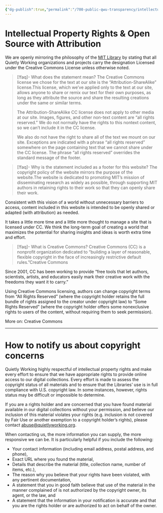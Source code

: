 ```yaml
---
{"dg-publish":true,"permalink":"/700-public-qwu-transparency/intellectual-property-rights-and-open-source-with-attribution/","tags":["Intellectual","Property","openSource","attribution"]}
---
```


# Intellectual Property Rights & Open Source with Attribution

We are openly mirroring the philosophy of the [MIT Library](https://libraries.mit.edu/scholarly/about/creative-commons/) by stating that all Quietly Working organizations and projects carry the designation Licensed under the Creative Commons License unless otherwise noted.

> [!faq]- What does the statement mean?
> The Creative Commons license we chose for the text at our site is the “Attribution-ShareAlike” license.This license, which we’ve applied only to the text at our site, allows anyone to share or remix our text for their own purposes, as long as they attribute the source and share the resulting creations under the same or similar terms.
> 
> The Attribution-ShareAlike CC license does not apply to other media at our site. Images, figures, and other non-text content are “all rights reserved.” We do not normally have the rights to this nontext content, so we can’t include it in the CC license.
> 
> We also do not have the right to share all of the text we mount on our site. Exceptions are indicated with a phrase “all rights reserved” somewhere on the page containing text that we cannot share under the CC license. The phrase “all rights reserved” overrides the standard message of the footer.

> [!faq]- Why is the statement included as a footer for this website?
The copyright policy of the website mirrors the purpose of the website.The website is dedicated to promoting MIT’s mission of disseminating research as widely as possible, through supporting MIT authors in retaining rights to their work so that they can openly share their work.
>
Consistent with this vision of a world without unnecessary barriers to access, content included in this website is intended to be openly shared or adapted (with attribution) as needed.
>
It takes a little more time and a little more thought to manage a site that is licensed under CC. We think the long-term goal of creating a world that maximizes the potential for sharing insights and ideas is worth extra time and effort.

> [!faq]- What is Creative Commons?
Creative Commons (CC) is a nonprofit organization dedicated to “building a layer of reasonable, flexible copyright in the face of increasingly restrictive default rules.”Creative Commons
>
Since 2001, CC has been working to provide “free tools that let authors, scientists, artists, and educators easily mark their creative work with the freedoms they want it to carry.”
>
Using Creative Commons licensing, authors can change copyright terms from “All Rights Reserved” (where the copyright holder retains the full bundle of rights assigned to the creator under copyright law) to “Some Rights Reserved” (where the copyright holder offers some nonexclusive rights to users of the content, without requiring them to seek permission).
>
More on: Creative Commons

--- 
# How to notify us about copyright concerns

Quietly Working highly respectful of intellectual property rights and make every effort to ensure that we have appropriate rights to provide online access to our digital collections. Every effort is made to assess the copyright status of all materials and to ensure that the Libraries’ use is in full compliance with U.S. copyright law. In some instances, however, rights status may be difficult or impossible to determine.

If you are a rights holder and are concerned that you have found material available in our digital collections without your permission, and believe our inclusion of this material violates your rights (e.g. inclusion is not covered by Fair Use or another exemption to a copyright holder’s rights), please contact [abuse@quietlyworking.org](mailto:abuse@quietlyworking.org).

When contacting us, the more information you can supply, the more responsive we can be. It is particularly helpful if you include the following:

- Your contact information (including email address, postal address, and phone),
- Exact URL where you found the material,
- Details that describe the material (title, collection name, number of items, etc.),
- The reason why you believe that your rights have been violated, with any pertinent documentation,
- A statement that you in good faith believe that use of the material in the manner complained of is not authorized by the copyright owner, its agent, or the law, and
- A statement that the information in your notification is accurate and that you are the rights holder or are authorized to act on behalf of the owner.